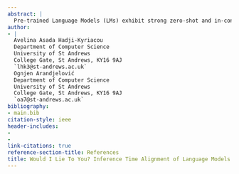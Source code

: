 ```yaml
---
abstract: |
  Pre-trained Language Models (LMs) exhibit strong zero-shot and in-context learning capabilities; however, their behaviors are often difficult to control. By utilizing Reinforcement Learning from Human Feedback (RLHF), it is possible to fine-tune unsupervised LMs to follow instructions and produce outputs that reflect human preferences. Despite its benefits, RLHF has been shown to potentially harm a language model’s reasoning capabilities and introduce artifacts such as hallucinations where the model may fabricate facts. To address this issue we introduce *Direct Preference Heads* (DPH), a fine-tuning framework that enables LMs to learn human preference signals through an auxiliary reward head without directly affecting the output distribution of the language modeling head. We perform a theoretical analysis of our objective function and find strong ties to Conservative Direct Preference Optimization (cDPO). Finally we evaluate our models on GLUE, RACE, and the GPT4All evaluation suite and demonstrate that our method produces models which achieve higher scores than those fine-tuned with Supervised Fine-Tuning (SFT) or Direct Preference Optimization (DPO) alone.
author:
- |
  Avelina Asada Hadji-Kyriacou  
  Department of Computer Science  
  University of St Andrews  
  College Gate, St Andrews, KY16 9AJ  
  `lhk3@st-andrews.ac.uk`  
  Ognjen Arandjelović  
  Department of Computer Science  
  University of St Andrews  
  College Gate, St Andrews, KY16 9AJ  
  `oa7@st-andrews.ac.uk`  
bibliography:
- main.bib
citation-style: ieee
header-includes:
- 
- 
link-citations: true
reference-section-title: References
title: Would I Lie To You? Inference Time Alignment of Language Models using Direct Preference Heads
---
```






